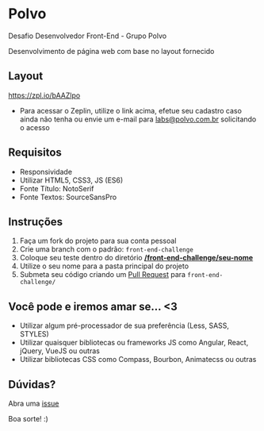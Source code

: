 # Polvo

Desafio Desenvolvedor Front-End - Grupo Polvo

Desenvolvimento de página web com base no layout fornecido

## Layout

https://zpl.io/bAAZlpo

- Para acessar o Zeplin, utilize o link acima, efetue seu cadastro caso ainda não tenha ou envie um e-mail para labs@polvo.com.br solicitando o acesso

## Requisitos
- Responsividade
- Utilizar HTML5, CSS3, JS (ES6)
- Fonte Título: NotoSerif
- Fonte Textos: SourceSansPro

## Instruções

1. Faça um fork do projeto para sua conta pessoal
2. Crie uma branch com o padrão: `front-end-challenge`
3. Coloque seu teste dentro do diretório **[/front-end-challenge/seu-nome](https://github.com/aline-matos/polvo/tree/front-end-challenge)** 
4. Utilize o seu nome para a pasta principal do projeto
5. Submeta seu código criando um [Pull Request](https://github.com/aline-matos/polvo/compare/master...front-end-challenge) para `front-end-challenge/`

## Você pode e iremos amar se... <3

- Utilizar algum pré-processador de sua preferência (Less, SASS, STYLES)
- Utilizar quaisquer bibliotecas ou frameworks JS como Angular, React, jQuery, VueJS ou outras
- Utilizar bibliotecas CSS como Compass, Bourbon, Animatecss ou outras

## Dúvidas?

Abra uma [issue](https://github.com/aline-matos/polvo/issues/new)

Boa sorte! :)

